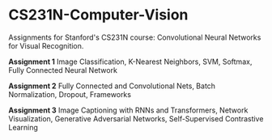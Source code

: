 # CS231N-Computer-Vision
Assignments for Stanford's CS231N course: Convolutional Neural Networks for Visual Recognition.

**Assignment 1**
Image Classification, K-Nearest Neighbors, SVM, Softmax, Fully Connected Neural Network

**Assignment 2**
Fully Connected and Convolutional Nets, Batch Normalization, Dropout, Frameworks

**Assignment 3**
Image Captioning with RNNs and Transformers, Network Visualization, Generative Adversarial Networks, Self-Supervised Contrastive Learning
